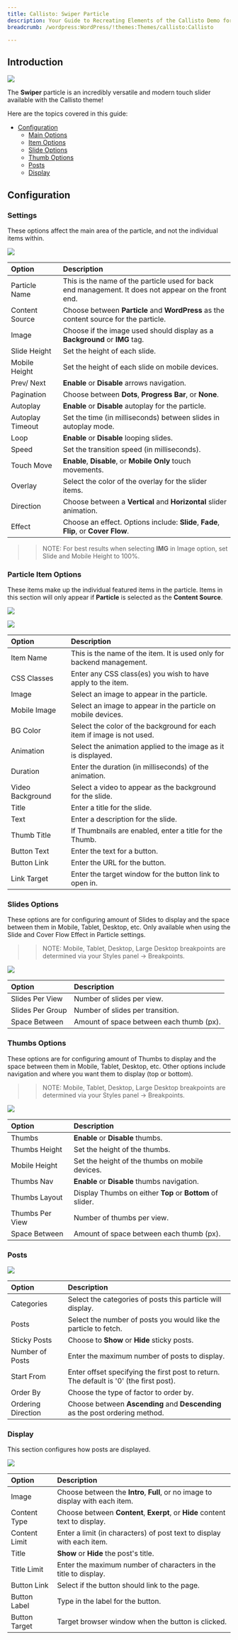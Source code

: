 ```yaml
---
title: Callisto: Swiper Particle
description: Your Guide to Recreating Elements of the Callisto Demo for WordPress
breadcrumb: /wordpress:WordPress/!themes:Themes/callisto:Callisto

---
```


## Introduction

![](assets/swiper1.jpg)

The **Swiper** particle is an incredibly versatile and modern touch slider available with the Callisto theme!

Here are the topics covered in this guide:

* [Configuration](#configuration)
    - [Main Options](#settings)
    - [Item Options](#particle-item-options)
    - [Slide Options](#slides-options)
    - [Thumb Options](#thumbs-options)
    - [Posts](#posts)
    - [Display](#display)

## Configuration

### Settings

These options affect the main area of the particle, and not the individual items within.

![](assets/swiper2.jpg)

| Option                | Description                                                                                               |
| :----------------     | :-------------------------------------------------------------------------------------------------------- |
| Particle Name         | This is the name of the particle used for back end management. It does not appear on the front end.       |
| Content Source        | Choose between **Particle** and **WordPress** as the content source for the particle.                     |
| Image                 | Choose if the image used should display as a **Background** or **IMG** tag.                               |
| Slide Height          | Set the height of each slide.                                                                             |
| Mobile Height         | Set the height of each slide on mobile devices.                                                           |
| Prev/ Next            | **Enable** or **Disable** arrows navigation.                                                              |
| Pagination            | Choose between **Dots**, **Progress Bar**, or **None**.									                |
| Autoplay              | **Enable** or **Disable** autoplay for the particle.                                                      |
| Autoplay Timeout      | Set the time (in milliseconds) between slides in autoplay mode.                                           |
| Loop                  | **Enable** or **Disable** looping slides.                                                                 |
| Speed                 | Set the transition speed (in milliseconds).                                                               |
| Touch Move            | **Enable**, **Disable**, or **Mobile Only** touch movements.                                              |
| Overlay               | Select the color of the overlay for the slider items.                                                     |
| Direction      		| Choose between a **Vertical** and **Horizontal** slider animation.                                        |
| Effect                | Choose an effect. Options include: **Slide**, **Fade**, **Flip**, or **Cover Flow**.                      |

>> NOTE: For best results when selecting **IMG** in Image option, set Slide and Mobile Height to 100%.

### Particle Item Options

These items make up the individual featured items in the particle. Items in this section will only appear if **Particle** is selected as the **Content Source**.

![](assets/swiper3.jpg)

![](assets/swiper4.jpg)

| Option                              | Description                                                                                      |
| :----------------------             | :--------------------------------------------------------------------------------------          |
| Item Name                           | This is the name of the item. It is used only for backend management.                            |
| CSS Classes                         | Enter any CSS class(es) you wish to have apply to the item.                                      |
| Image                               | Select an image to appear in the particle.                                             |
| Mobile Image                        | Select an image to appear in the particle on mobile devices.                                      |
| BG Color                            | Select the color of the background for each item if image is not used.                           |
| Animation                           | Select the animation applied to the image as it is displayed.                                    |
| Duration                            | Enter the duration (in milliseconds) of the animation.                                           |
| Video Background                    | Select a video to appear as the background for the slide.                                        |
| Title                               | Enter a title for the slide.                                                                     |
| Text                                | Enter a description for the slide.                                                               |
| Thumb Title                         | If Thumbnails are enabled, enter a title for the Thumb.                                          |
| Button Text                         | Enter the text for a button.                                                                     |
| Button Link                         | Enter the URL for the button.                                                                    |
| Link Target                         | Enter the target window for the button link to open in.                                          |

### Slides Options

These options are for configuring amount of Slides to display and the space between them in Mobile, Tablet, Desktop, etc. Only available when using the Slide and Cover Flow Effect in Particle settings.

>> NOTE: Mobile, Tablet, Desktop, Large Desktop breakpoints are determined via your Styles panel -> Breakpoints.

![](assets/swiper5.jpg)

| Option             | Description                                                                                                     |
| :-----             | :-----                                                                                                          |
| Slides Per View    | Number of slides per view.                                                                                      |
| Slides Per Group   | Number of slides per transition.                                                                                |
| Space Between      | Amount of space between each thumb (px).                                                                        |

### Thumbs Options

These options are for configuring amount of Thumbs to display and the space between them in Mobile, Tablet, Desktop, etc. Other options include navigation and where you want them to display (top or bottom).

>> NOTE: Mobile, Tablet, Desktop, Large Desktop breakpoints are determined via your Styles panel -> Breakpoints.

![](assets/swiper6.jpg)

| Option             | Description                                                                                    |
| :------------      | :-----------------------------------------------------------------                             |
| Thumbs             | **Enable** or **Disable** thumbs.                                                              |
| Thumbs Height       | Set the height of the thumbs.                                                                 |
| Mobile Height      | Set the height of the thumbs on mobile devices.                                                |
| Thumbs Nav         | **Enable** or **Disable** thumbs navigation.                                                   |
| Thumbs Layout      | Display Thumbs on either **Top** or **Bottom** of slider.                                      |
| Thumbs Per View    | Number of thumbs per view.                                                                     |
| Space Between      | Amount of space between each thumb (px).                                                       |

### Posts

![](assets/swiper7.jpg)

| Option             | Description                                                                                  |
| :-----             | :-----                                                                                       |
| Categories         | Select the categories of posts this particle will display.                                   |
| Posts              | Select the number of posts you would like the particle to fetch.                             |
| Sticky Posts       | Choose to **Show** or **Hide** sticky posts.                                                 |
| Number of Posts    | Enter the maximum number of posts to display.                                                |
| Start From         | Enter offset specifying the first post to return. The default is '0' (the first post).       |
| Order By           | Choose the type of factor to order by.                                                       |
| Ordering Direction | Choose between **Ascending** and **Descending** as the post ordering method.                 |

### Display

This section configures how posts are displayed.

![](assets/swiper8.jpg)

| Option        | Description                                                                                         |
| :------------ | :-------------------------------------------------------------------------------------------------- |
| Image         | Choose between the **Intro**, **Full**, or no image to display with each item.                      |
| Content Type  | Choose between **Content**, **Exerpt**, or **Hide** content text to display.                        |
| Content Limit | Enter a limit (in characters) of post text to display with each item.                               |
| Title         | **Show** or **Hide** the post's title.                                                              |
| Title Limit   | Enter the maximum number of characters in the title to display.                                     |
| Button Link   | Select if the button should link to the page.                                                       |
| Button Label  | Type in the label for the button.                                                                   |
| Button Target | Target browser window when the button is clicked.                                                   |
